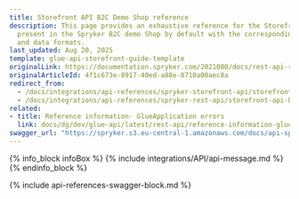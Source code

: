 ```yaml
---
title: Storefront API B2C Demo Shop reference
description: This page provides an exhaustive reference for the Storefront API endpoints
  present in the Spryker B2C demo Shop by default with the corresponding parameters
  and data formats.
last_updated: Aug 20, 2025
template: glue-api-storefront-guide-template
originalLink: https://documentation.spryker.com/2021080/docs/rest-api-reference
originalArticleId: 4f1c673e-8917-40ed-a88e-8710a00aec8a
redirect_from:
  - /docs/integrations/api-references/spryker-storefront-api/storefront-api-b2c-demo-shop-reference.html
  - /docs/integrations/api-references/spryker-rest-api/storefront-api-b2c-demo-shop-reference.html
related:
- title: Reference information- GlueApplication errors
  link: docs/dg/dev/glue-api/latest/rest-api/reference-information-glueapplication-errors.html
swagger_url: "https://spryker.s3.eu-central-1.amazonaws.com/docs/api-specs/b2c_storefront_api.json"
---
```

{% info_block infoBox %}
{% include integrations/API/api-message.md %}
{% endinfo_block %}

{% include api-references-swagger-block.md %}
